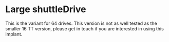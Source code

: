# Large shuttleDrive

This is the variant for 64 drives. This version is not as well tested as the
smaller 16 TT version, please get in touch if you are interested in using this
implant. 
